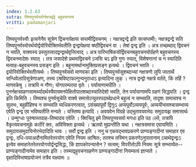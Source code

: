 ```yaml
---
index: 1.2.63
sutra: तिष्यपुनर्वस्वोर्नक्षत्रद्वंद्वे बहुवचनस्य
vritti: padamanjari
---
```


 तिष्यपुनर्वस्वौः इत्यनेनैव सूत्रेण द्विचनापेक्षया सप्तमीद्विवचनम् । नक्षत्रद्वन्द्वे इति सत्सप्तमीः; नक्षत्रद्वन्द्वे सति तिष्यपुनर्वस्वोरर्थयोर्द्वयोरिवोक्तिर्भवतीति द्वन्द्वापेक्षया षष्ठीद्विवचनं वा । तेषां द्वन्द्व इति । अत्र तच्छब्दाद् द्विवचनं न भवति, वाक्यस्य प्रस्तुतत्वादद्वन्द्वार्थवृत्तित्वाद् । अत्र पारिभाषिकयोर्द्विवचनबहुवचनयोर्ग्रहणे बहुवचनस्य द्विवचनमादेशः स्यात् । तत्र जसादेशे प्रथमाद्विवचने ऽजसि चऽ इति गुणः स्यात्, विशेषणानां च न स्यादिति मत्वाह-बहुवचनस्य प्रसङ्ग इति । बहूनामर्थानामुक्तिप्रसङ्ग इत्यर्थः । द्विवचनं भवति । द्वयोरिवोक्तिर्भवतीत्यर्थः । तिष्यपुनर्वसवो माणवका इति । तिष्यपुनर्वसुशब्दाभ्यां नक्षत्रणो लुपि जातार्थे सन्धिवेलादिसूत्रेणाअण्, तस्य ऽश्रविष्टाफल्गुन्यनुराधाऽ इत्यादिना लुक् । नात्र द्वन्द्वो नक्षत्रे वर्तते, किं तर्हि ? माणवकेषु । तत्रापि न गौणः; योगपरम्परया वृतेः । पर्यायाणामपीति । पुनर्नक्षत्रग्रहणसामर्थ्यादर्थस्यैवायमनपेक्षितोपातशब्दास्यातिदेशो भवति, तेन पर्यायाणामपि ग्रहणं सिद्ध्यति । द्वन्द्व इति किमिति । तिष्यश्च पुनर्वसूचेति वाक्ये समासेऽप्युतरपदार्थप्रधाने बहुत्वं न सम्भवति, तादृशः समासश्च न सुलभः, बहुव्रीहिश्च न सम्भवति व्यधिकरणत्वात्, ऽसंख्यापूर्वो द्विगुःऽ अप्यपूर्वोऽव्ययपूर्वः, अव्ययीभावश्चासम्भाव्य एवेति द्वन्द्व एव भविष्यतीति मन्यते । यस्तिष्य इत्यादि । अवयवेन विग्रहे उद्भूतावयवभेदः समुदायझ समासार्थः । उन्मुग्धाः पुरुषास्तदाह-तिष्यादय एवेति । क्विचितु इमे तिष्यपुनवसवो मगधा इति पठ।ल्ते, तत्रापि वैकृत्यवचनामुहेः कर्तरि क्तः, अविविक्ता इत्यर्थः । ऋतवो मुह्यन्तीति यथा । नक्षत्रसमास एवायमिति । समुदायसमुदायिनोरभेदादिति भावः । सर्वो द्वन्द्व इति । ननु च एकवद्भावप्रकरणे प्राण्यङ्गादीनां समाहार एव द्वन्द्वः, दधि-पयाअदौनामितरेतरयोग एवेति नियम आश्रितः; ततश्च तस्मिन् प्रकरणेऽनुपातानाम् ऽचाथेद्वन्द्वःऽ इत्येव समाहारेतरेतरयोगयोर्द्वन्द्वसिद्धः, किं ज्ञापकोपन्यासेन ? सत्यम्; विपरीतोऽपि नियमः सूत्रे सम्भाव्येत--प्राण्यङ्गादीनामेव समाहार इति । तस्माद्वहुवचनग्रहणेन प्राण्यङ्गादीनां नियम्यत्वं ज्ञाप्यते । वृक्षादिविभाषाप्रयोजनं तत्रैव वक्ष्यामः ॥